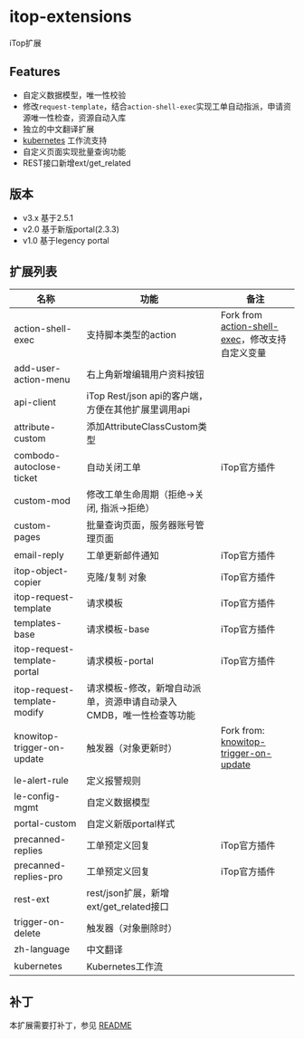 # itop-extensions
iTop扩展

## Features
- 自定义数据模型，唯一性校验
- 修改`request-template`，结合`action-shell-exec`实现工单自动指派，申请资源唯一性检查，资源自动入库
- 独立的中文翻译扩展
- [kubernetes](itop-extensions/tree/master/kubernetes) 工作流支持
- 自定义页面实现批量查询功能
- REST接口新增ext/get_related

## 版本
- v3.x 基于2.5.1
- v2.0 基于新版portal(2.3.3)
- v1.0 基于legency portal

## 扩展列表

| 名称 | 功能 |备注 |
| ---- | ---- | --- |
|action-shell-exec |支持脚本类型的action |Fork from [action-shell-exec](https://github.com/itop-itsm-ru/action-shell-exec)，修改支持自定义变量 |
|add-user-action-menu |右上角新增编辑用户资料按钮 | |
|api-client | iTop Rest/json api的客户端，方便在其他扩展里调用api | |
|attribute-custom |添加AttributeClassCustom类型 | |
|combodo-autoclose-ticket | 自动关闭工单 |iTop官方插件 |
|custom-mod |修改工单生命周期（拒绝->关闭, 指派->拒绝） | |
|custom-pages |批量查询页面，服务器账号管理页面 | |
|email-reply | 工单更新邮件通知 |iTop官方插件 |
|itop-object-copier |克隆/复制 对象 |iTop官方插件 |
|itop-request-template |请求模板 |iTop官方插件 |
|templates-base |请求模板-base |iTop官方插件 |
|itop-request-template-portal |请求模板-portal |iTop官方插件 |
|itop-request-template-modify |请求模板-修改，新增自动派单，资源申请自动录入CMDB，唯一性检查等功能 | |
|knowitop-trigger-on-update |触发器（对象更新时） |Fork from: [knowitop-trigger-on-update](https://github.com/vbkunin/knowitop-trigger-on-update) |
|le-alert-rule |定义报警规则 | |
|le-config-mgmt |自定义数据模型 | |
|portal-custom |自定义新版portal样式 | |
|precanned-replies |工单预定义回复 |iTop官方插件 |
|precanned-replies-pro |工单预定义回复 |iTop官方插件 |
|rest-ext |rest/json扩展，新增ext/get_related接口 |
|trigger-on-delete |触发器（对象删除时） | |
|zh-language |中文翻译 | |
|kubernetes |Kubernetes工作流 | |

## 补丁
本扩展需要打补丁，参见 [README](https://github.com/annProg/itop-extensions/blob/master/patches/README.md)
